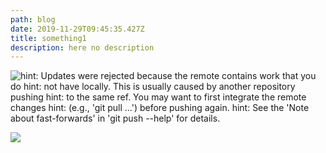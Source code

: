 ```yaml
---
path: blog
date: 2019-11-29T09:45:35.427Z
title: something1
description: here no description
---
```

![hint: Updates were rejected because the remote contains work that you do hint: not have locally. This is usually caused by another repository pushing hint: to the same ref. You may want to first integrate the remote changes hint: (e.g., 'git pull ...') before pushing again. hint: See the 'Note about fast-forwards' in 'git push --help' for details.](/assets/benjamin-child-gwe0dlvd9e0-unsplash.jpg "company")

![](/assets/card-3-3-3.jpg)
